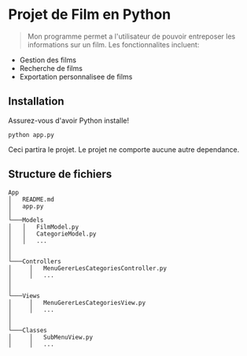 # Projet de Film en Python
> Mon programme permet a l'utilisateur de pouvoir entreposer les informations sur un film.
Les fonctionnalites incluent:
- Gestion des films
- Recherche de films
- Exportation personnalisee de films


## Installation

Assurez-vous d'avoir Python installe!
```
python app.py
```
Ceci partira le projet.
Le projet ne comporte aucune autre dependance.

## Structure de fichiers
```
App
│   README.md
│   app.py 
│
└───Models
│   │   FilmModel.py
│   │   CategorieModel.py
│   │   ...
│   
│   
└───Controllers
│     │   MenuGererLesCategoriesController.py
│     │   ...
│   
│   
└───Views
│     │   MenuGererLesCategoriesView.py
│     │   ...
│   
│   
└───Classes
│     │   SubMenuView.py
│     │   ...
```
